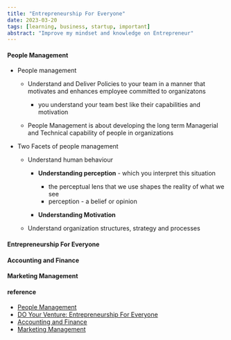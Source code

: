 ```yaml
---
title: "Entrepreneurship For Everyone"
date: 2023-03-20
tags: [learning, business, startup, important]
abstract: "Improve my mindset and knowledge on Entrepreneur"
---
```


#### People Management  
* People management  
    - Understand and Deliver Policies to your team in a manner that motivates and enhances employee committed to organizatons  
        + you understand your team best like their capabilities and motivation       

    - People Management is about developing the long term Managerial and Technical capability of people in organizations  

* Two Facets of people management  
    - Understand human behaviour  
        + **Understanding perception**    - which you interpret this situation   
            - the perceptual lens that we use shapes the reality of what we see  
            - perception - a belief or opinion  

        + **Understanding Motivation**  

    - Understand organization structures, strategy and processes  
    

#### Entrepreneurship For Everyone  

#### Accounting and Finance  

#### Marketing Management  


#### reference
* [People Management](https://learning.edx.org/course/course-v1:IIMBx+HR101x+2T2022/home)  
* [DO Your Venture: Entrepreneurship For Everyone](https://www.edx.org/course/do-your-venture-entrepreneurship-for-everyone)   
* [Accounting and Finance](https://www.edx.org/course/accounting-and-finance)  
* [Marketing Management](https://courses.edx.org/course_modes/choose/course-v1:IIMBx+MK102x+2T2022/)  

